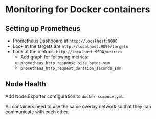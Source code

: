 # Monitoring for Docker containers

## Setting up Prometheus

* Prometheus Dashboard at `http://localhost:9090`
* Look at the targets are `http://localhost:9090/targets`
* Look at the metrics: `http://localhost:9090/metrics`
  * Add graph for following metrics:
  * `prometheus_http_response_size_bytes_sum`
  * `prometheus_http_request_duration_seconds_sum`

## Node Health

Add Node Exporter configuration to `docker-compose.yml`.

All containers need to use the same overlay network so that they can communicate with each other.